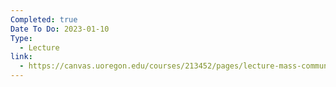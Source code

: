 ```yaml
---
Completed: true
Date To Do: 2023-01-10
Type:
  - Lecture
link:
  - https://canvas.uoregon.edu/courses/213452/pages/lecture-mass-communications?module_item_id=3896911
---
```


